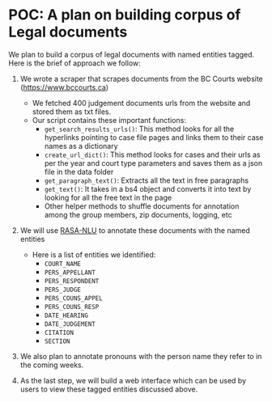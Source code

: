 # POC: A plan on building corpus of Legal documents

We plan to build a corpus of legal documents with named entities tagged. Here is the brief of approach we follow:

1. We wrote a scraper that scrapes documents from the BC Courts website (https://www.bccourts.ca)
    - We fetched 400 judgement documents urls from the website and stored them as txt files.
    - Our script contains these important functions:
        - `get_search_results_urls()`: This method looks for all the hyperlinks pointing to case file pages and links them to their case names as a dictionary
        - `create_url_dict()`: This method looks for cases and their urls as per the year and court type parameters and saves them as a json file in the data folder
        - `get_paragraph_text()`: Extracts all the text in free paragraphs
        - `get_text()`: It takes in a bs4 object and converts it into text by looking for all the free text in the page
        - Other helper methods to shuffle documents for annotation among the group members, zip documents, logging, etc

2. We will use [RASA-NLU](https://rasahq.github.io/rasa-nlu-trainer) to annotate these documents with the named entities
    - Here is a list of entities we identified:
        - `COURT_NAME`
        - `PERS_APPELLANT`
        - `PERS_RESPONDENT`
        - `PERS_JUDGE`
        - `PERS_COUNS_APPEL`
        - `PERS_COUNS_RESP`
        - `DATE_HEARING`
        - `DATE_JUDGEMENT`
        - `CITATION`
        - `SECTION`

3. We also plan to annotate pronouns with the person name they refer to in the coming weeks.

4. As the last step, we will build a web interface which can be used by users to view these tagged entities discussed above.
